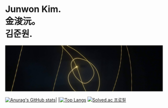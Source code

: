 Junwon Kim.    
金浚沅。       
김준원.              
===================

![Alt text](banner.jpg "장노출")



[![Anurag's GitHub stats](https://github-readme-stats.vercel.app/api?username=notj-code&show_icons=true&theme=dark)](https://github.com/notj-code)|                 |[![Top Langs](https://github-readme-stats.vercel.app/api/top-langs/?username=notj-code&show_icons=true&theme=dark)](https://github.com/anuraghazra/github-readme-stats)
[![Solved.ac
프로필](http://mazassumnida.wtf/api/v2/generate_badge?boj=notj)](https://solved.ac/notj)
